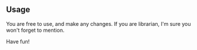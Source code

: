 ## Usage

You are free to use, and make any changes. If you are librarian, I'm sure you won't forget to mention.

Have fun!
